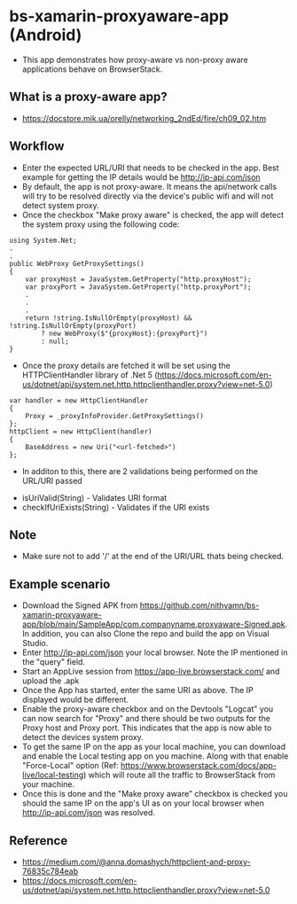 # bs-xamarin-proxyaware-app (Android)

* This app demonstrates how proxy-aware vs non-proxy aware applications behave on BrowserStack.

## What is a proxy-aware app?
- https://docstore.mik.ua/orelly/networking_2ndEd/fire/ch09_02.htm

## Workflow
- Enter the expected URL/URI that needs to be checked in the app. Best example for getting the IP details would be http://ip-api.com/json
- By default, the app is not proxy-aware. It means the api/network calls will try to be resolved directly via the device's public wifi and will not detect system proxy.
- Once the checkbox "Make proxy aware" is checked, the app will detect the system proxy using the following code:
```
using System.Net;
.
.
public WebProxy GetProxySettings()
{
	var proxyHost = JavaSystem.GetProperty("http.proxyHost");
	var proxyPort = JavaSystem.GetProperty("http.proxyPort");
	.
	.
	.
	return !string.IsNullOrEmpty(proxyHost) && !string.IsNullOrEmpty(proxyPort)
	    ? new WebProxy($"{proxyHost}:{proxyPort}")
	    : null;
}
```
- Once the proxy details are fetched it will be set using the HTTPClientHandler library of .Net 5 (https://docs.microsoft.com/en-us/dotnet/api/system.net.http.httpclienthandler.proxy?view=net-5.0)
```
var handler = new HttpClientHandler
{
    Proxy = _proxyInfoProvider.GetProxySettings()
};
httpClient = new HttpClient(handler)
{
    BaseAddress = new Uri("<url-fetched>")
};
```
- In  additon to this, there are 2 validations being performed on the URL/URI passed
* isUriValid(String) - Validates URI format
* checkIfUriExists(String) - Validates if the URI exists 

## Note

* Make sure not to add '/' at the end of the URI/URL thats being checked.

## Example scenario
* Download the Signed APK from https://github.com/nithyamn/bs-xamarin-proxyaware-app/blob/main/SampleApp/com.companyname.proxyaware-Signed.apk. In addition, you can also Clone the repo and build the app on Visual Studio.
* Enter http://ip-api.com/json your local browser. Note the IP mentioned in the "query" field.
* Start an AppLive session from https://app-live.browserstack.com/ and upload the .apk 
* Once the App has started, enter the same URI as above. The IP displayed would be different.
* Enable the proxy-aware checkbox and on the Devtools "Logcat" you can now search for "Proxy" and there should be two outputs for the Proxy host and Proxy port. This indicates that the app is now able to detect the devices system proxy.
* To get the same IP on the app as your local machine, you can download and enable the Local testing app on you machine. Along with that enable "Force-Local" option (Ref: https://www.browserstack.com/docs/app-live/local-testing) which will route all the traffic to BrowserStack from your machine. 
* Once this is done and the "Make proxy aware" checkbox is checked you should the same IP on the app's UI as on your local browser when http://ip-api.com/json was resolved.

## Reference
- https://medium.com/@anna.domashych/httpclient-and-proxy-76835c784eab
- https://docs.microsoft.com/en-us/dotnet/api/system.net.http.httpclienthandler.proxy?view=net-5.0
